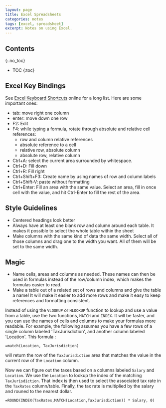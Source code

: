 ```yaml
---
layout: page
title: Excel Spreadsheets
categories: notes
tags: [excel, spreadsheet]
excerpt: Notes on using Excel.
---
```


## Contents
{:.no_toc}

- TOC
{:toc}

## Excel Key Bindings
See [Excel Keyboard Shortcuts](http://www.asap-utilities.com/excel-tips-shortcuts.php) online for a long list. Here are some important ones:

- tab: move right one column
- enter: move down one row
- F2: Edit
- F4: while typing a formula, rotate through absolute and relative cell references:
    - row and column relative references
    - absolute reference to a cell
    - relative row, absolute column
    - absolute row, relative column
- Ctrl+A: select the current area surrounded by whitespace.
- Ctrl+D: Fill down
- Ctrl+R: Fill right
- Ctrl+Shift+F3: Create name by using names of row and column labels
- Ctrl+Shift-V: paste without formatting
- Ctrl+Enter: Fill an area with the same value. Select an area, fill in once cell with the value, and hit Ctrl-Enter to fill the rest of the area.

## Style Guidelines
- Centered headings look better
- Always have at least one blank row and column around each table. It makes it possible to select the whole table within the sheet
- Make columns with the same kind of data the same width. Select all of those columns and drag one to the width you want. All of them will be set to the same width.

## Magic
- Name cells, areas and columns as needed. These names can then be used in formulas instead of the row/column index, which makes the formulas easier to read.
- Make a table out of a related set of rows and columns and give the table a name! It will make it easier to add more rows and make it easy to keep references and formatting consistent.

Instead of using the `VLOOKUP` or `HLOOKUP` function to lookup and use a value from a table, use the two functions, `MATCH` and `INDEX`. It will be faster, and you can use the names of cells and columns to make your formulas more readable. For example, the following assumes you have a few rows of a single column labeled 'TaxJurisdiction', and another column labeled 'Location'. This formula :

```
=match(Location, TaxJurisdiction)
```

will return the row of the `TaxJurisdiction` area that matches the value in the current row of the `Location` column.

Now we can figure out the taxes based on a columns labeled `Salary` and `Location`. We use the `Location` to lookup the index of the matching `TaxJurisdiction`. That index is then used to select the associated tax rate in the `TaxRates` column/table. Finally, the tax rate is multiplied by the salary and rouned to the nearest dollar.

```
=ROUND(INDEX(TaxRates,MATCH(Location,TaxJurisdiction)) * Salary, 0)
```
